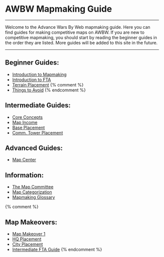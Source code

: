 # AWBW Mapmaking Guide

___

Welcome to the Advance Wars By Web mapmaking guide. Here you can find guides for making competitive maps on AWBW. If you are new to competitive mapmaking, you should start by reading the beginner guides in the order they are listed. More guides will be added to this site in the future.

___

## Beginner Guides:

- [Introduction to Mapmaking](beginner/introduction_to_mapmaking.md#content)
- [Introduction to FTA](beginner/introduction_to_fta.md#content)
- [Terrain Placement](beginner/terrain_placement.md#content)
{% comment %}
- [Things to Avoid](beginner/things_to_avoid.md#content)
{% endcomment %}

## Intermediate Guides:

- [Core Concepts](intermediate/core_concepts.md#content)
- [Map Income](intermediate/map_income.md#content)
- [Base Placement](intermediate/base_placement.md#content)
- [Comm. Tower Placement](intermediate/comm_tower_placement.md#content)

## Advanced Guides:

- [Map Center](advanced/map_center.md#content)

## Information:

- [The Map Committee](information/the_map_committee.md#content)
- [Map Categorization](information/map_categorization.md#content)
- [Mapmaking Glossary](information/mapmaking_glossary.md#content)

{% comment %}
## Map Makeovers:

- [Map Makeover 1](makeovers/map_makeover_1.md#content)
- [HQ Placement](intermediate/hq_placement.md#content)
- [City Placement](intermediate/city_placement.md#content)
- [Intermediate FTA Guide](intermediate/intermediate_fta_guide.md#content)
{% endcomment %}
